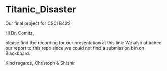 # Titanic_Disaster
Our final project for CSCI B422

Hi Dr. Comitz, 

please find the recording for our presentation at this link: 
We also attached our report to this repo since we could not find a submission bin on Blackboard.


Kind regards,
Christoph & Shishir
